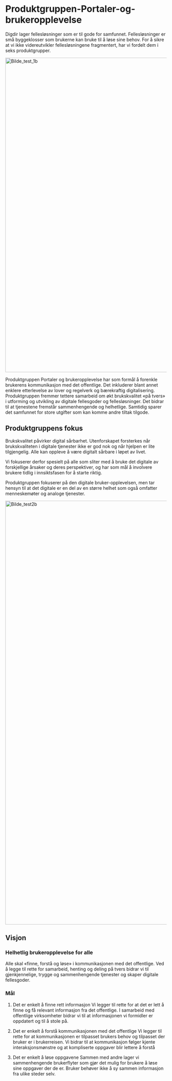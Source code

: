 # Produktgruppen-Portaler-og-brukeropplevelse
Digdir lager fellesløsninger som er til gode for samfunnet. Fellesløsninger er små byggeklosser som brukerne kan bruke til å løse sine behov. 
For å sikre at vi ikke videreutvikler fellesløsningene fragmentert, har vi fordelt dem i seks produktgrupper. 

<img width="979" alt="Bilde_test_1b" src="https://github.com/user-attachments/assets/7defa408-e60b-40ec-9aec-887ce9d57d6b">

Produktgruppen Portaler og brukeropplevelse har som formål å forenkle brukerens kommunikasjon med det offentlige. Det inkluderer blant annet enklere etterlevelse av lover og regelverk og bærekraftig digitalisering. 
Produktgruppen fremmer tettere samarbeid om økt brukskvalitet «på tvers» i utforming og utvikling av digitale fellesgoder og fellesløsninger. Det bidrar til at tjenestene fremstår sammenhengende og helhetlige. Samtidig sparer det samfunnet for store utgifter som kan komme andre tiltak tilgode.

## Produktgruppens fokus
Brukskvalitet påvirker digital sårbarhet. Utenforskapet forsterkes når brukskvaliteten i digitale tjenester ikke er god nok og når hjelpen er lite tilgjengelig. Alle kan oppleve å være digitalt sårbare i løpet av livet.

Vi fokuserer derfor spesielt på alle som sliter med å bruke det digitale av forskjellige årsaker og deres perspektiver, og har som mål å involvere brukere tidlig i innsiktsfasen for å starte riktig. 

Produktgruppen fokuserer på den digitale bruker-opplevelsen, men tar hensyn til at det digitale er en del av en større helhet som også omfatter menneskemøter og analoge tjenester. 


<img width="1319" alt="Bilde_test2b" src="https://github.com/user-attachments/assets/bb136be2-3c5d-4396-8031-9024e40d86bc">

## Visjon
### Helhetlig brukeropplevelse for alle
Alle skal «finne, forstå og løse» i kommunikasjonen med det offentlige. Ved å legge til rette for samarbeid, henting og deling på tvers bidrar vi til gjenkjennelige, trygge og sammenhengende tjenester og skaper digitale fellesgoder.

### Mål
1. Det er enkelt å finne rett informasjon
Vi legger til rette for at det er lett å finne og få relevant informasjon fra det offentlige. 
I samarbeid med offentlige virksomheter bidrar vi til at informasjonen vi formidler er oppdatert og til å stole på.

2. Det er enkelt å forstå kommunikasjonen med det offentlige
Vi legger til rette for at kommunikasjonen er tilpasset brukers behov og tilpasset der bruker er i brukerreisen. 
Vi bidrar til at kommunikasjon følger kjente interaksjonsmønstre og at kompliserte oppgaver blir lettere å forstå

3. Det er enkelt å løse oppgavene
Sammen med andre lager vi sammenhengende brukerflyter som gjør det mulig for brukere å løse sine oppgaver der de er.
Bruker behøver ikke å sy sammen informasjon fra ulike steder selv.










